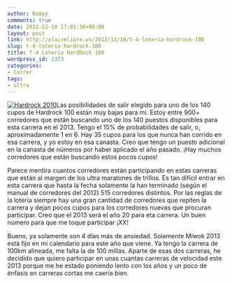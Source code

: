 ```yaml
---
author: Rompy
comments: true
date: 2012-12-10 17:01:38+00:00
layout: post
link: http://alairelibre.ws/2012/12/10/t-4-loteria-hardrock-100
slug: t-4-loteria-hardrock-100
title: T-4 Lotería HardRock 100
wordpress_id: 2373
categories:
- Correr
tags:
- ultra
---
```


[![Hardrock 2010](http://alairelibre.ws/wp-content/uploads/2012/12/P7100322-640x480.jpg)](http://alairelibre.ws/wp-content/uploads/2012/12/P7100322.jpg)Las posibilidades de salir elegido para uno de los 140 cupos de Hardrock 100 están muy bajas para mi. Estoy entre 900+ corredores que están buscando uno de los 140 puestos disponibles para esta carrera en el 2013. Tengo el 15% de probabilidades de salir, o, aproximadamente 1 en 6. Hay 35 cupos para los que nunca han corrido en esa carrera, y yo estoy en esa canasta. Creo que tengo un puesto adicional en la canasta de números por haber aplicado el año pasado. ¡Hay muchos corredores que están buscando estos pocos cupos!




Parece mentira cuantos corredores están participando en estas carreras que están al margen de los ultra maratones de trillos. Es tan difícil entrar en esta carrera que hasta la fecha solamente la han terminado (según el manual de corredores del 2012) 515 corredores distintos. Por las reglas de la lotería siempre hay una gran cantidad de corredores que repiten la carrera y dejan pocos cupos para los corredores nuevas que procuran participar. Creo que el 2013 será el año 20 para eta carrera. Un buen número para que me toque participar ¡XX!




Bueno, ya solamente son 4 días más de ansiedad. Solamente Miwok 2013 está fijo en mi calendario para este año que viene. Ya tengo la carrera de 100km alineada, me falta la de 100 millas. Aparte de esas dos carreras, he decidido que quiero participar en unas cuantas carreras de velocidad este 2013 porque me he estado poniendo lento con los años y un poco de énfasis en carreras cortas me caería bien.




